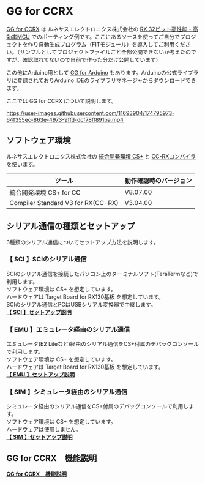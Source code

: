 # GG for CCRX

[GG for CCRX](https://github.com/mkogax/GG_for_CCRX) は ルネサスエレクトロニクス株式会社の [RX 32ビット高性能・高効率MCU](https://www.renesas.com/jp/ja/products/microcontrollers-microprocessors/rx-32-bit-performance-efficiency-mcus) でのポーティング例です。ここにあるソースを使ってご自分でプロジェクトを作り自動生成プログラム（FITモジュール）を導入してご利用ください。（サンプルとしてプロジェクトファイルごと全部公開できないか考えたのですが、確認取れてないので自前で作った分だけ公開しています)  

この他にArduino用として [GG for Arduino](https://github.com/mkogax/GG_for_Arduino) もあります。Arduinoの公式ライブラリに登録されておりArduino IDEのライブラリマネージャからダウンロードできます。  

ここでは GG for CCRX について説明します。  

https://user-images.githubusercontent.com/11693904/174795973-64f355ec-863e-4973-9ffd-dcf78ff891ba.mp4

## ソフトウェア環境

ルネサスエレクトロニクス株式会社の [統合開発環境 CS+](https://www.renesas.com/jp/ja/software-tool/cs) と [CC-RXコンパイラ](https://www.renesas.com/jp/ja/software-tool/cc-compiler-package-rx-family) を使います。

|ツール|動作確認時のバージョン|
|---|---|
|統合開発環境 CS+ for CC|V8.07.00|
|Compiler Standard V3 for RX(CC-RX)|V3.04.00|

## シリアル通信の種類とセットアップ

3種類のシリアル通信についてセットアップ方法を説明します。

### 【 SCI 】SCIのシリアル通信

SCIのシリアル通信を接続したパソコン上のターミナルソフト(TeraTermなど)で利用します。  
ソフトウェア環境は CS+ を想定しています。  
ハードウェアは Target Board for RX130基板 を想定しています。  
SCIのシリアル通信とPCはUSBシリアル変換器で中継します。  
[**【 SCI 】セットアップ説明**](README_setup_SCI.md)

### 【 EMU 】エミュレータ経由のシリアル通信

エミュレータ(E2 Liteなど)経由のシリアル通信をCS+付属のデバッグコンソールで利用します。  
ソフトウェア環境は CS+ を想定しています。  
ハードウェアは Target Board for RX130基板 を想定しています。  
[**【 EMU 】セットアップ説明**](README_setup_EMU.md)

### 【 SIM 】シミュレータ経由のシリアル通信

シミュレータ経由のシリアル通信をCS+付属のデバッグコンソールで利用します。  
ソフトウェア環境は CS+ を想定しています。  
ハードウェアは使用しません。  
[**【 SIM 】セットアップ説明**](README_setup_SIM.md)

## GG for CCRX　機能説明

[**GG for CCRX　機能説明**](README_spec.md)
